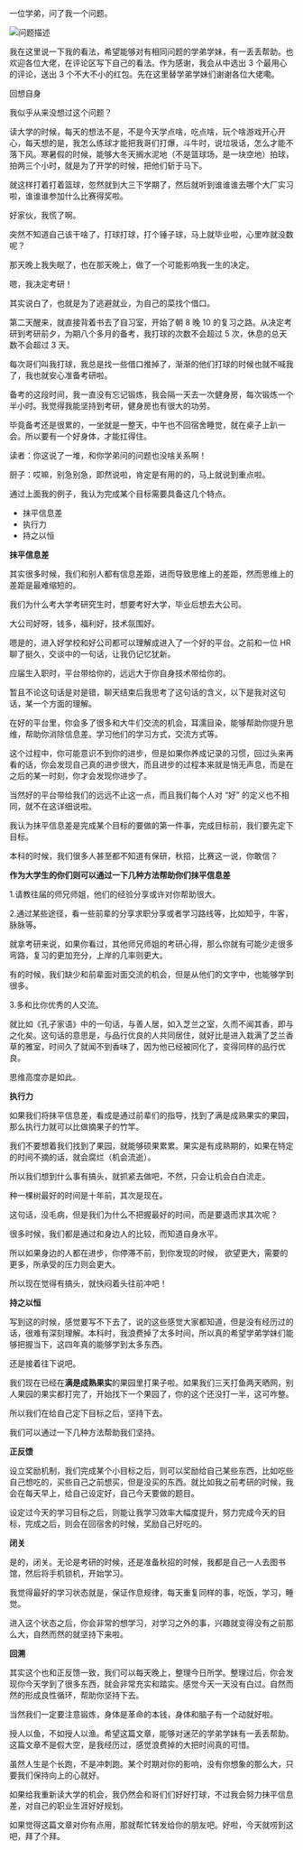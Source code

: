 一位学弟，问了我一个问题。

![问题描述](https://img-blog.csdnimg.cn/93cb8f9ccbe442a1bec05fff68a2e8e3.png)

我在这里说一下我的看法，希望能够对有相同问题的学弟学妹，有一丢丢帮助。也欢迎各位大佬，在评论区写下自己的看法。作为感谢，我会从中选出 3 个最用心的评论，送出 3 个不大不小的红包。先在这里替学弟学妹们谢谢各位大佬嘞。

回想自身

我似乎从来没想过这个问题？

读大学的时候，每天的想法不是，不是今天学点啥，吃点啥，玩个啥游戏开心开心，每天想的是，我怎么练球才能把我哥们打爆，斗牛时，说垃圾话，怎么才能不落下风。寒暑假的时候，能够大冬天搁水泥地（不是篮球场，是一块空地）拍球，拍两三个小时，就是为了开学的时候，把他们斩于马下。

就这样打着打着篮球，忽然就到大三下学期了，然后就听到谁谁谁去哪个大厂实习啦，谁谁谁参加什么比赛得奖啦。

好家伙，我慌了啊。

突然不知道自己该干啥了，打球打球，打个锤子球，马上就毕业啦，心里咋就没数呢？

那天晚上我失眠了，也在那天晚上，做了一个可能影响我一生的决定。

嗯，我决定考研！

其实说白了，也就是为了逃避就业，为自己的菜找个借口。

第二天醒来，就直接背着书去了自习室，开始了朝 8 晚 10 的复习之路。从决定考研到考研前夕，为期八个多月的备考，我打球的次数不会超过 5 次，休息的总天数不会超过 3 天。

每次哥们叫我打球，我总是找一些借口推掉了，渐渐的他们打球的时候也就不喊我了，我也就安心准备考研啦。

备考的这段时间，我一直没有忘记锻炼，我会隔一天去一次健身房，每次锻炼一个半小时。我觉得我能坚持到考研，健身房也有很大的功劳。

毕竟备考还是很累的，一坐就是一整天，中午也不回宿舍睡觉，就在桌子上趴一会。所以要有一个好身体，才能扛得住。

读者：你这说了一堆，和你学弟问的问题也没啥关系啊！

厨子：哎嘛，别急别急，即然说啦，肯定是有用的的，马上就说到重点啦。

通过上面我的例子，我认为完成某个目标需要具备这几个特点。

- 抹平信息差
- 执行力
- 持之以恒

**抹平信息差**

其实很多时候，我们和别人都有信息差距，进而导致思维上的差距，然而思维上的差距是最难缩短的。

我们为什么考大学考研究生时，想要考好大学，毕业后想去大公司。

大公司好呀，钱多，福利好，技术氛围好。

嗯是的，进入好学校和好公司都可以理解成进入了一个好的平台。之前和一位 HR 聊了挺久，交谈中的一句话，让我仍记忆犹新。

应届生入职时，平台带给你的，远远大于你自身技术带给你的。

暂且不论这句话是对是错，聊天结束后我思考了这句话的含义，以下是我对这句话，某一个方面的理解。

在好的平台里，你会多了很多和大牛们交流的机会，耳濡目染，能够帮助你提升思维，帮助你消除信息差。学习他们的学习方式，交流方式等。

这个过程中，你可能意识不到你的进步，但是如果你养成记录的习惯，回过头来再看的话，你会发现自己真的进步很大，而且进步的过程本来就是悄无声息，而是在之后的某一时刻，你才会发现你进步了。

当然好的平台带给我们的远远不止这一点，而且我们每个人对 “好” 的定义也不相同，就不在这详细说啦。

我认为抹平信息差是完成某个目标的要做的第一件事，完成目标前，我们要先定下目标。

本科的时候，我们很多人甚至都不知道有保研，秋招，比赛这一说，你敢信？

**作为大学生的你们则可以通过一下几种方法帮助你们抹平信息差**

1.请教往届的师兄师姐，他们的经验分享或许对你帮助很大。

2.通过某些途径，看一些前辈的分享求职分享或者学习路线等，比如知乎，牛客，脉脉等。

就拿考研来说，如果你看过，其他师兄师姐的考研心得，那么你就有可能少走很多弯路，复习的更加充分，上岸的几率则更大。

有的时候，我们缺少和前辈面对面交流的机会，但是从他们的文字中，也能够学到很多。

3.多和比你优秀的人交流。

就比如《孔子家语》中的一句话，与善人居，如入芝兰之室，久而不闻其香，即与之化矣。这句话的意思是，与品行优良的人共同居住，就好比是进入栽满了芝兰香草的雅室，时间久了就闻不到香味了，因为他已经被同化了，变得同样的品行优良。

思维高度亦是如此。

**执行力**

如果我们将抹平信息差，看成是通过前辈们的指导，找到了满是成熟果实的果园，那么执行力就可以比做摘果子的竹竿。

我们不要想着我们找到了果园，就能够硕果累累。果实是有成熟期的，如果在特定的时间不摘的话，就会腐烂（机会流逝）。

所以我们想到什么事有搞头，就抓紧去做吧，不然，只会让机会白白流走。

种一棵树最好的时间是十年前，其次是现在。

这句话，没毛病，但是我们为什么不把握最好的时间，而是要退而求其次呢？

很多时候，我们都是通过和身边人的比较，而知道自身水平。

所以如果身边的人都在进步，你停滞不前，到你发现的时候， 欲望更大，需要的更多，所承受的压力则会更大。

所以现在觉得有搞头，就快闷着头往前冲吧！

**持之以恒**

写到这的时候，感觉要写不下去了，说的这些感觉大家都知道，但是没有经历过的话，很难有深刻理解。本科时，我浪费掉了太多时间，所以真的希望学弟学妹们能够把握当下，这四年真的能够学到太多东西。

还是接着往下说吧。

我们现在已经在**满是成熟果实**的果园里打果子啦。如果我们三天打鱼两天晒网，别人果园的果实都打完了，开始找下一个果园了，你的这个还没打一半，这可咋整。

所以我们在给自己定下目标之后，坚持下去。

我们可以通过一下几种方法帮助我们坚持。

**正反馈**

设立奖励机制，我们完成某个小目标之后，则可以奖励给自己某些东西，比如吃些自己想吃的，买些自己之前想买，但是没买的东西。就比如我之前考研的时候，我会在每天早上，给自己设定好，自己今天要做的题目。

设定过今天的学习目标之后，则能让我学习效率大幅度提升，努力完成今天的目标，完成之后，则会在回宿舍的时候，奖励自己好吃的。

**闭关**

是的，闭关。无论是考研的时候，还是准备秋招的时候，我都是自己一人去图书馆，然后将手机锁机，开始学习。

我觉得最好的学习状态就是，保证作息规律，每天重复同样的事，吃饭，学习，睡觉。

进入这个状态之后，你会非常的想学习，对学习之外的事，兴趣就变得没有之前那么大，自然而然的就坚持下来啦。

**回溯**

其实这个也和正反馈一致，我们可以每天晚上，整理今日所学。整理过后，你会发现你今天学到了很多东西，就会非常充实和踏实。感觉今天一天没有白过。自然而然的形成良性循环，帮助你坚持下去。

当然我们一定要注意锻炼，身体是革命的本钱，身体和脑子有一个动就好啦。

授人以鱼，不如授人以渔。希望这篇文章，能够对迷茫的学弟学妹有一丢丢帮助。这篇文章不是假大空，是我经历过，感觉浪费掉的大把时间真的可惜。

虽然人生是个长跑，不是冲刺跑。某个时期对你的影响，没有你想象的那么大，只要我们保持向上的心就好。

如果给我重新读大学的机会，我仍然会和哥们们好好打球，不过我会努力抹平信息差，对自己的职业生涯好好规划。

如果觉得这篇文章对你有点用，那就帮忙转发给你的朋友吧。好啦，今天就唠到这吧，拜了个拜。
